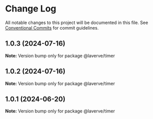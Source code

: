 # Change Log

All notable changes to this project will be documented in this file.
See [Conventional Commits](https://conventionalcommits.org) for commit guidelines.

## 1.0.3 (2024-07-16)

**Note:** Version bump only for package @laverve/timer

## 1.0.2 (2024-07-16)

**Note:** Version bump only for package @laverve/timer

## 1.0.1 (2024-06-20)

**Note:** Version bump only for package @laverve/timer
